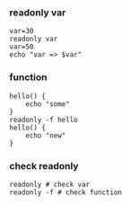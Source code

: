 ### readonly var

```
var=30
readonly var
var=50
echo "var => $var"
```

### function

```
hello() {
    echo "some"
}
readonly -f hello
hello() {
    echo "new"
}
```

### check readonly
```
readonly # check var
readonly -f # check function
```
